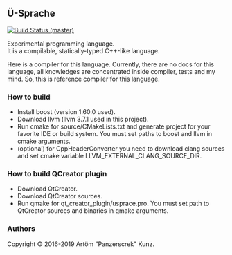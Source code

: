 ﻿## Ü-Sprache
[![Build Status (master)](https://api.travis-ci.org/Panzerschrek/U-00DC-Sprache.svg?branch=master)](https://travis-ci.org/Panzerschrek/U-00DC-Sprache)

Experimental programming language.  
It is a compilable, statically-typed C++-like language.

Here is a compiler for this language. 
Currently, there are no docs for this language, all knowledges are concentrated inside compiler, tests and my mind. 
So, this is reference compiler for this language.

### How to build
* Install boost (version 1.60.0 used).  
* Download llvm (llvm 3.7.1 used in this project).  
* Run cmake for source/CMakeLists.txt and generate project for your favorite IDE or build system. You must set paths to boost and llvm in cmake arguments.  
* (optional) for CppHeaderConverter you need to download clang sources and set cmake variable LLVM_EXTERNAL_CLANG_SOURCE_DIR.  

### How to build QCreator plugin
* Download QtCreator.  
* Download QtCreator sources.  
* Run qmake for qt_creator_plugin/usprace.pro. You must set path to QtCreator sources and binaries in qmake arguments.

### Authors
Copyright © 2016-2019 Artöm "Panzerscrek" Kunz.
